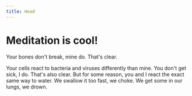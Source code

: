 ```yaml
---
title: Head
---
```



# <a name="meditaatio" /> Meditation is cool!

Your bones don't break, mine do. That's clear.

Your cells react to bacteria and viruses differently than mine. You don't get sick, I do. That's also clear. But for some reason, you and I react the exact same way to water. We swallow it too fast, we choke. We get some in our lungs, we drown.
